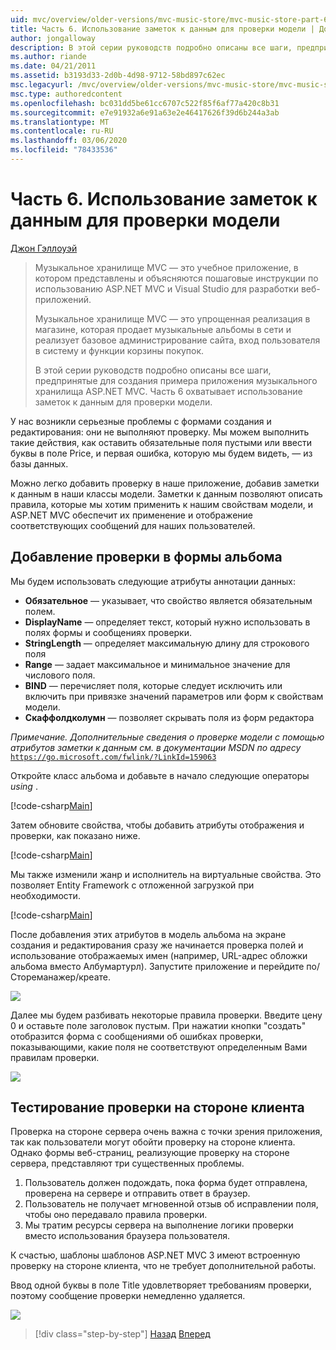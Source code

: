 ```yaml
---
uid: mvc/overview/older-versions/mvc-music-store/mvc-music-store-part-6
title: Часть 6. Использование заметок к данным для проверки модели | Документация Майкрософт
author: jongalloway
description: В этой серии руководств подробно описаны все шаги, предпринятые для создания примера приложения музыкального хранилища ASP.NET MVC. Часть 6 охватывает использование заметок к данным для модели V...
ms.author: riande
ms.date: 04/21/2011
ms.assetid: b3193d33-2d0b-4d98-9712-58bd897c62ec
msc.legacyurl: /mvc/overview/older-versions/mvc-music-store/mvc-music-store-part-6
msc.type: authoredcontent
ms.openlocfilehash: bc031dd5be61cc6707c522f85f6af77a420c8b31
ms.sourcegitcommit: e7e91932a6e91a63e2e46417626f39d6b244a3ab
ms.translationtype: MT
ms.contentlocale: ru-RU
ms.lasthandoff: 03/06/2020
ms.locfileid: "78433536"
---
```

# <a name="part-6-using-data-annotations-for-model-validation"></a>Часть 6. Использование заметок к данным для проверки модели

[Джон Гэллоуэй](https://github.com/jongalloway)

> Музыкальное хранилище MVC — это учебное приложение, в котором представлены и объясняются пошаговые инструкции по использованию ASP.NET MVC и Visual Studio для разработки веб-приложений.  
>   
> Музыкальное хранилище MVC — это упрощенная реализация в магазине, которая продает музыкальные альбомы в сети и реализует базовое администрирование сайта, вход пользователя в систему и функции корзины покупок.  
>   
> В этой серии руководств подробно описаны все шаги, предпринятые для создания примера приложения музыкального хранилища ASP.NET MVC. Часть 6 охватывает использование заметок к данным для проверки модели.

У нас возникли серьезные проблемы с формами создания и редактирования: они не выполняют проверку. Мы можем выполнить такие действия, как оставить обязательные поля пустыми или ввести буквы в поле Price, и первая ошибка, которую мы будем видеть, — из базы данных.

Можно легко добавить проверку в наше приложение, добавив заметки к данным в наши классы модели. Заметки к данным позволяют описать правила, которые мы хотим применить к нашим свойствам модели, и ASP.NET MVC обеспечит их применение и отображение соответствующих сообщений для наших пользователей.

## <a name="adding-validation-to-our-album-forms"></a>Добавление проверки в формы альбома

Мы будем использовать следующие атрибуты аннотации данных:

- **Обязательное** — указывает, что свойство является обязательным полем.
- **DisplayName** — определяет текст, который нужно использовать в полях формы и сообщениях проверки.
- **StringLength** — определяет максимальную длину для строкового поля
- **Range** — задает максимальное и минимальное значение для числового поля.
- **BIND** — перечисляет поля, которые следует исключить или включить при привязке значений параметров или форм к свойствам модели.
- **Скаффолдколумн** — позволяет скрывать поля из форм редактора

*Примечание. Дополнительные сведения о проверке модели с помощью атрибутов заметки к данным см. в документации MSDN по адресу* [`https://go.microsoft.com/fwlink/?LinkId=159063`](https://go.microsoft.com/fwlink/?LinkId=159063)

Откройте класс альбома и добавьте в начало следующие операторы *using* .

[!code-csharp[Main](mvc-music-store-part-6/samples/sample1.cs)]

Затем обновите свойства, чтобы добавить атрибуты отображения и проверки, как показано ниже.

[!code-csharp[Main](mvc-music-store-part-6/samples/sample2.cs)]

Мы также изменили жанр и исполнитель на виртуальные свойства. Это позволяет Entity Framework с отложенной загрузкой при необходимости.

[!code-csharp[Main](mvc-music-store-part-6/samples/sample3.cs)]

После добавления этих атрибутов в модель альбома на экране создания и редактирования сразу же начинается проверка полей и использование отображаемых имен (например, URL-адрес обложки альбома вместо Албумартурл). Запустите приложение и перейдите по/Стореманажер/креате.

![](mvc-music-store-part-6/_static/image1.png)

Далее мы будем разбивать некоторые правила проверки. Введите цену 0 и оставьте поле заголовок пустым. При нажатии кнопки "создать" отобразится форма с сообщениями об ошибках проверки, показывающими, какие поля не соответствуют определенным Вами правилам проверки.

![](mvc-music-store-part-6/_static/image2.png)

## <a name="testing-the-client-side-validation"></a>Тестирование проверки на стороне клиента

Проверка на стороне сервера очень важна с точки зрения приложения, так как пользователи могут обойти проверку на стороне клиента. Однако формы веб-страниц, реализующие проверку на стороне сервера, представляют три существенных проблемы.

1. Пользователь должен подождать, пока форма будет отправлена, проверена на сервере и отправить ответ в браузер.
2. Пользователь не получает мгновенной отзыв об исправлении поля, чтобы оно передавало правила проверки.
3. Мы тратим ресурсы сервера на выполнение логики проверки вместо использования браузера пользователя.

К счастью, шаблоны шаблонов ASP.NET MVC 3 имеют встроенную проверку на стороне клиента, что не требует дополнительной работы.

Ввод одной буквы в поле Title удовлетворяет требованиям проверки, поэтому сообщение проверки немедленно удаляется.

![](mvc-music-store-part-6/_static/image3.png)

> [!div class="step-by-step"]
> [Назад](mvc-music-store-part-5.md)
> [Вперед](mvc-music-store-part-7.md)
